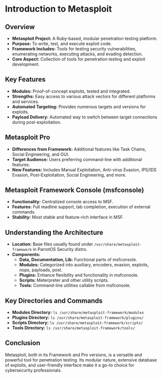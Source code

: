 # Introduction to Metasploit

## Overview

- **Metasploit Project:** A Ruby-based, modular penetration testing platform.
- **Purpose:** To write, test, and execute exploit code.
- **Framework Includes:** Tools for testing security vulnerabilities, enumerating networks, executing attacks, and evading detection.
- **Core Aspect:** Collection of tools for penetration testing and exploit development.

## Key Features

- **Modules:** Proof-of-concept exploits, tested and integrated.
- **Strengths:** Easy access to various attack vectors for different platforms and services.
- **Automated Targeting:** Provides numerous targets and versions for exploits.
- **Payload Delivery:** Automated way to switch between target connections during post-exploitation.

## Metasploit Pro

- **Differences from Framework:** Additional features like Task Chains, Social Engineering, and GUI.
- **Target Audience:** Users preferring command-line with additional features.
- **New Features:** Includes Manual Exploitation, Anti-virus Evasion, IPS/IDS Evasion, Post-Exploitation, Social Engineering, and more.

## Metasploit Framework Console (msfconsole)

- **Functionality:** Centralized console access to MSF.
- **Features:** Full readline support, tab completion, execution of external commands.
- **Stability:** Most stable and feature-rich interface in MSF.

## Understanding the Architecture

- **Location:** Base files usually found under `/usr/share/metasploit-framework` in ParrotOS Security distro.
- **Components:**
  - **Data, Documentation, Lib:** Functional parts of msfconsole.
  - **Modules:** Categorized into auxiliary, encoders, evasion, exploits, nops, payloads, post.
  - **Plugins:** Enhance flexibility and functionality in msfconsole.
  - **Scripts:** Meterpreter and other utility scripts.
  - **Tools:** Command-line utilities callable from msfconsole.

## Key Directories and Commands

- **Modules Directory:** `ls /usr/share/metasploit-framework/modules`
- **Plugins Directory:** `ls /usr/share/metasploit-framework/plugins/`
- **Scripts Directory:** `ls /usr/share/metasploit-framework/scripts/`
- **Tools Directory:** `ls /usr/share/metasploit-framework/tools/`

## Conclusion

Metasploit, both in its Framework and Pro versions, is a versatile and powerful tool for penetration testing. Its modular nature, extensive database of exploits, and user-friendly interface make it a go-to choice for cybersecurity professionals.
